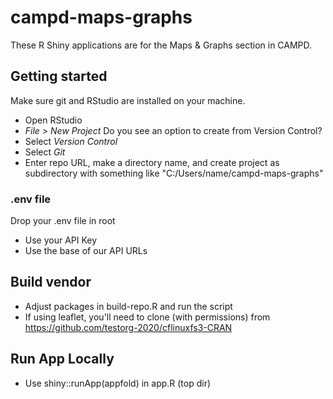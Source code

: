 # campd-maps-graphs
These R Shiny applications are for the Maps & Graphs section in CAMPD.

## Getting started
Make sure git and RStudio are installed on your machine. 
- Open RStudio 
- *File > New Project* Do you see an option to create from Version Control?
- Select *Version Control*
- Select *Git*
- Enter repo URL, make a directory name, and create project as subdirectory with something like "C:/Users/name/campd-maps-graphs"

### .env file
Drop your .env file in root
- Use your API Key
- Use the base of our API URLs

## Build vendor
- Adjust packages in build-repo.R and run the script
- If using leaflet, you'll need to clone (with permissions) from https://github.com/testorg-2020/cflinuxfs3-CRAN

## Run App Locally
- Use shiny::runApp(appfold) in app.R (top dir)
